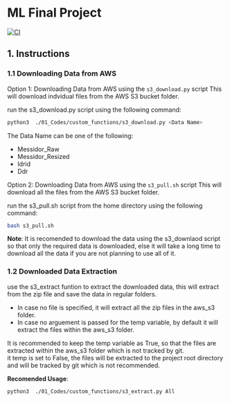# ML Final Project

[![CI](https://github.com/nogibjj/Diabetic-Retinopathy/actions/workflows/cicd.yml/badge.svg)](https://github.com/nogibjj/Diabetic-Retinopathy/actions/workflows/cicd.yml)


## 1. Instructions

### 1.1 Downloading Data from AWS

Option 1: Downloading Data from AWS using the ``s3_download.py`` script
This will download indvidual files from the AWS S3 bucket folder.

run the s3_download.py script using the following command:
```bash
python3  ./01_Codes/custom_functions/s3_download.py <Data Name>
```
The Data Name can be one of the following:
- Messidor_Raw
- Messidor_Resized
- Idrid
- Ddr

Option 2: Downloading Data from AWS using the ``s3_pull.sh`` script
This will download all the files from the AWS S3 bucket folder.

run the s3_pull.sh script from the home directory using the following command:
```bash
bash s3_pull.sh
```

**Note**: It is recomended to download the data using the s3_downlaod script so that only the required data is downloaded, else it will take a long time to download all the data if you are not planning to use all of it.

### 1.2 Downloaded Data Extraction

use the s3_extract funtion to extract the downloaded data, this will extract from the zip file and save the data in regular folders.

- In case no file is specified, it will extract all the zip files in the aws_s3 folder.
- In case no arguement is passed for the temp variable, by default it will extract the files within the aws_s3 folder.

It is recommended to keep the temp variable as True, so that the files are extracted within the aws_s3 folder which is not tracked by git.      
it temp is set to False, the files will be extracted to the project root directory and will be tracked by git which is not recommended.

**Recomended Usage**:

```bash
python3  ./01_Codes/custom_functions/s3_extract.py All
```
